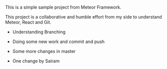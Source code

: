 This is a simple sample project from Meteor Framework.

This project is a collaborative and humble effort from my side to 
understand Meteor, React and Git.


- Understanding Branching

- Doing some new work and commit and push
- Some more changes in master
- One change by Sairam